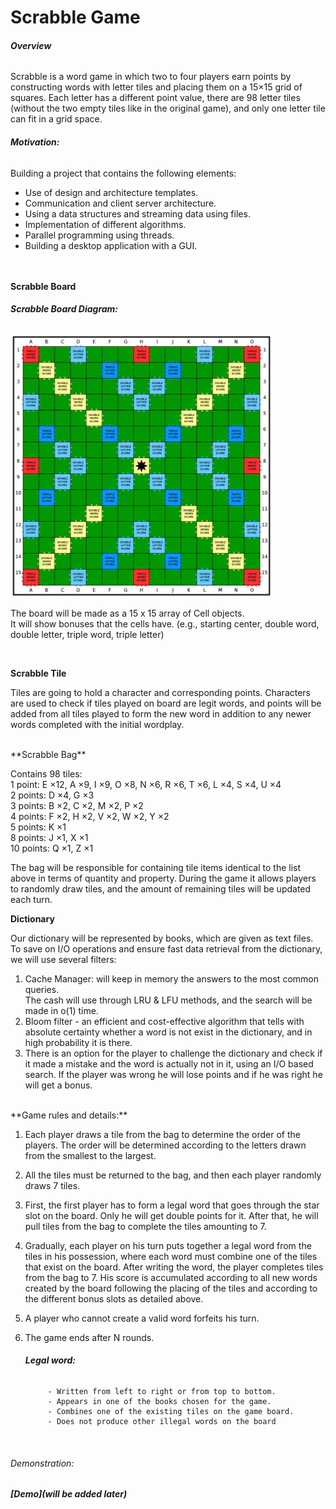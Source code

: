 # Scrabble Game

###### **Overview**
Scrabble is a word game in which two to four players earn points by constructing words with letter tiles and placing them on a 15×15 grid of squares.
Each letter has a different point value, there are 98 letter tiles (without the two empty tiles like in the original game), and only one letter tile can fit in a grid space.

###### **Motivation:**
Building a project that contains the following elements:
- Use of design and architecture templates.
- Communication and client server architecture.
- Using a data structures and streaming data using files.
- Implementation of different algorithms.
- Parallel programming using threads.
- Building a desktop application with a GUI.
  <br />
  <br />
  <br />

**Scrabble Board**

###### **Scrabble Board Diagram:**

<img src="https://github.com/yuvalzadik/Scrabble_Game/blob/main/Images/board.jpeg" width="420" height="420" alt=""/>

The board will be made as a 15 x 15 array of Cell objects.  
It will show bonuses that the cells have. (e.g., starting center, double word, double letter, triple word, triple letter)

<br />

**Scrabble Tile**

Tiles are going to hold a character and corresponding points.
Characters are used to check if tiles played on board are legit words, and points will be added from all tiles played to form the new word in addition to any newer words completed with the initial wordplay.

<br />
**Scrabble Bag**

Contains 98 tiles:
<br />
1 point:   E ×12, A ×9, I ×9, O ×8, N ×6, R ×6, T ×6, L ×4, S ×4, U ×4  
2 points:  D ×4, G ×3  
3 points:  B ×2, C ×2, M ×2, P ×2  
4 points:  F ×2, H ×2, V ×2, W ×2, Y ×2  
5 points:  K ×1  
8 points:  J ×1, X ×1  
10 points: Q ×1, Z ×1

The bag will be responsible for containing tile items identical to the list above in terms of quantity and property.
During the game it allows players to randomly draw tiles, and the amount of remaining tiles will be updated each turn.
<br />

**Dictionary**

Our dictionary will be represented by books, which are given as text files. 
To save on I/O operations and ensure fast data retrieval from the dictionary, we will use several filters:
1. Cache Manager: will keep in memory the answers to the most common queries.  
   The cash will use through LRU & LFU methods, and the search will be made in o(1) time.
2. Bloom filter - an efficient and cost-effective algorithm that tells with absolute certainty whether 
   a word is not exist in the dictionary, and in high probability it is there.
3. There is an option for the player to challenge the dictionary and check if it made a mistake
   and the word is actually not in it, using an I/O based search. 
   If the player was wrong he will lose points and if he was right he will get a bonus.

<br />
**Game rules and details:**

1. Each player draws a tile from the bag to determine the order of the players.
   The order will be determined according to the letters drawn from the smallest to the largest.
2. All the tiles must be returned to the bag, and then each player randomly draws 7 tiles.
3. First, the first player has to form a legal word that goes through the star slot on the board. Only he will get double points for it.
   After that, he will pull tiles from the bag to complete the tiles amounting to 7.
4. Gradually, each player on his turn puts together a legal word from the tiles in his possession, where each word must combine one of the tiles that exist on the board. After writing the word, the player completes tiles from the bag to 7.
   His score is accumulated according to all new words created by the board following the placing of the tiles and according to the different bonus slots as detailed above.
5. A player who cannot create a valid word forfeits his turn.
6. The game ends after N rounds.

   ###### **Legal word:**
            - Written from left to right or from top to bottom.
            - Appears in one of the books chosen for the game.
            - Combines one of the existing tiles on the game board.
            - Does not produce other illegal words on the board





<br />


###### Demonstration:
###### **[Demo](will be added later)**
 
